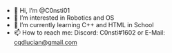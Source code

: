 - 👋 Hi, I’m @C0nsti01
- 👀 I’m interested in Robotics and OS
- 🌱 I’m currently learning C++ and HTML in School
- 📫 How to reach me: Discord: C0nsti#1602 or E-Mail: cqdlucian@gmail.com
